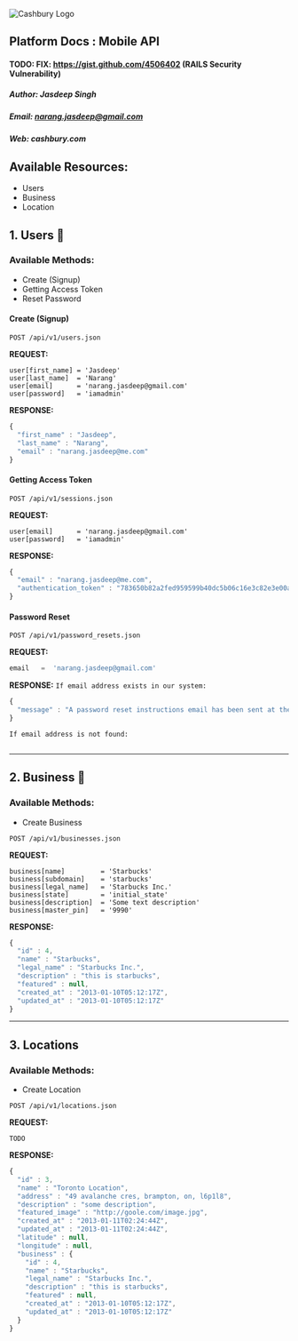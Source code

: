 ![Cashbury Logo](http://www.cashbury.com/images/home/cashbery-hp-logo.png?1316340230) 

## Platform Docs : Mobile API

#### TODO: FIX: https://gist.github.com/4506402 (RAILS Security Vulnerability)

##### Author: Jasdeep Singh
##### Email: narang.jasdeep@gmail.com
##### Web: cashbury.com

## Available Resources:

* Users
* Business
* Location

## 1. Users :man:

### Available Methods:

* Create (Signup)
* Getting Access Token
* Reset Password

#### Create (Signup)

`POST /api/v1/users.json`

**REQUEST:**

```
user[first_name] = 'Jasdeep'
user[last_name]  = 'Narang'
user[email]      = 'narang.jasdeep@gmail.com'
user[password]   = 'iamadmin'
```

**RESPONSE:**

```javascript
{
  "first_name" : "Jasdeep",
  "last_name" : "Narang",
  "email" : "narang.jasdeep@me.com"
}
```

#### Getting Access Token

`POST /api/v1/sessions.json`

**REQUEST:**

```
user[email]      = 'narang.jasdeep@gmail.com'
user[password]   = 'iamadmin'
```

**RESPONSE:**

```javascript
{
  "email" : "narang.jasdeep@me.com",
  "authentication_token" : "783650b82a2fed959599b40dc5b06c16e3c82e3e00a78c84"
}
```

#### Password Reset

`POST /api/v1/password_resets.json`

**REQUEST:**
```javascript
email   =  'narang.jasdeep@gmail.com'
```

**RESPONSE:**
`If email address exists in our system:`

```javascript
{
  "message" : "A password reset instructions email has been sent at the email address you provided"
}
```

`If email address is not found:`
```

```

----

## 2. Business :office:

### Available Methods:

* Create Business

`POST /api/v1/businesses.json`

**REQUEST:**

```
business[name]         = 'Starbucks'
business[subdomain]    = 'starbucks'
business[legal_name]   = 'Starbucks Inc.'
business[state]        = 'initial_state'
business[description]  = 'Some text description'
business[master_pin]   = '9990'
```

**RESPONSE:**

```javascript
{
  "id" : 4,
  "name" : "Starbucks",
  "legal_name" : "Starbucks Inc.",
  "description" : "this is starbucks",
  "featured" : null,
  "created_at" : "2013-01-10T05:12:17Z",
  "updated_at" : "2013-01-10T05:12:17Z"
}
```

----

## 3. Locations

### Available Methods:

* Create Location

`POST /api/v1/locations.json`

**REQUEST:**
```
TODO
```

**RESPONSE:**
```javascript
{
  "id" : 3,
  "name" : "Toronto Location",
  "address" : "49 avalanche cres, brampton, on, l6p1l8",
  "description" : "some description",
  "featured_image" : "http://goole.com/image.jpg",
  "created_at" : "2013-01-11T02:24:44Z",
  "updated_at" : "2013-01-11T02:24:44Z",
  "latitude" : null,
  "longitude" : null,
  "business" : {
    "id" : 4,
    "name" : "Starbucks",
    "legal_name" : "Starbucks Inc.",
    "description" : "this is starbucks",
    "featured" : null,
    "created_at" : "2013-01-10T05:12:17Z",
    "updated_at" : "2013-01-10T05:12:17Z"
  }
}
```